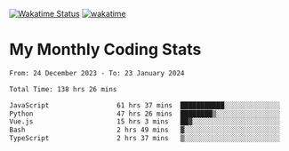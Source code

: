 [![Wakatime Status](https://github.com/noopurphalak/noopurphalak/workflows/wakatime-status-update/badge.svg)](https://github.com/noopurphalak/noopurphalak/actions/workflows/main.yml)
[![wakatime](https://wakatime.com/badge/user/80ace140-ef40-4fdd-b8ed-f3be3d2e1aea.svg)](https://wakatime.com/@80ace140-ef40-4fdd-b8ed-f3be3d2e1aea)

# My Monthly Coding Stats

<!--START_SECTION:waka-->

```txt
From: 24 December 2023 - To: 23 January 2024

Total Time: 138 hrs 26 mins

JavaScript                 61 hrs 37 mins  ███████████░░░░░░░░░░░░░░   44.06 %
Python                     47 hrs 26 mins  ████████▒░░░░░░░░░░░░░░░░   33.92 %
Vue.js                     15 hrs 3 mins   ██▓░░░░░░░░░░░░░░░░░░░░░░   10.77 %
Bash                       2 hrs 49 mins   ▓░░░░░░░░░░░░░░░░░░░░░░░░   02.02 %
TypeScript                 2 hrs 37 mins   ▒░░░░░░░░░░░░░░░░░░░░░░░░   01.87 %
```

<!--END_SECTION:waka-->
